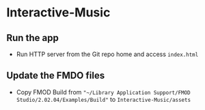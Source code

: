 # Interactive-Music

## Run the app

- Run HTTP server from the Git repo home and access ```index.html```

## Update the FMDO files

- Copy FMOD Build from ```"~/Library Application Support/FMOD Studio/2.02.04/Examples/Build"``` to ```Interactive-Music/assets```

